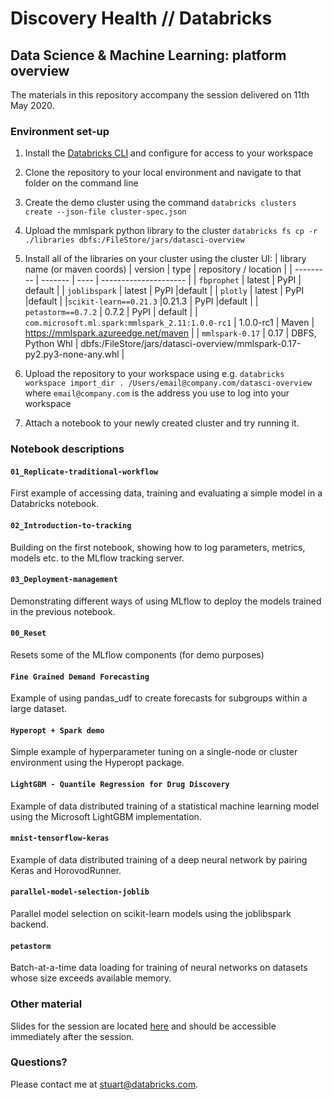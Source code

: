 # Discovery Health // Databricks

## Data Science & Machine Learning: platform overview

The materials in this repository accompany the session delivered on 11th May 2020.



### Environment set-up

1. Install the [Databricks CLI](https://docs.databricks.com/dev-tools/cli/index.html) and configure for access to your workspace

2. Clone the repository to your local environment and navigate to that folder on the command line

3. Create the demo cluster using the command
    `databricks clusters create --json-file cluster-spec.json`
    
4. Upload the mmlspark python library to the cluster
    `databricks fs cp -r ./libraries dbfs:/FileStore/jars/datasci-overview`
    
5. Install all of the libraries on your cluster using the cluster UI:
    | library name (or maven coords) | version | type | repository / location |
    | --------- | ------- | ---- | --------------------- |
    | `fbprophet` | latest  | PyPI | default               |
    | `joblibspark` | latest | PyPI  |default |
    | `plotly` | latest | PyPI |default |
    |`scikit-learn==0.21.3` |0.21.3 | PyPI |default |
    | `petastorm==0.7.2` | 0.7.2 | PyPI | default |
    | `com.microsoft.ml.spark:mmlspark_2.11:1.0.0-rc1` | 1.0.0-rc1 | Maven | https://mmlspark.azureedge.net/maven |
    | `mmlspark-0.17` | 0.17 | DBFS, Python Whl | dbfs:/FileStore/jars/datasci-overview/mmlspark-0.17-py2.py3-none-any.whl |
    
6. Upload the repository to your workspace using e.g. 
    `databricks workspace import_dir . /Users/email@company.com/datasci-overview`
    where `email@company.com` is the address you use to log into your workspace
    
7. Attach a notebook to your newly created cluster and try running it.



### Notebook descriptions

#### `01_Replicate-traditional-workflow`

First example of accessing data, training and evaluating a simple model in a Databricks notebook.

#### `02_Introduction-to-tracking`

Building on the first notebook, showing how to log parameters, metrics, models etc. to the MLflow tracking server.

#### `03_Deployment-management`

Demonstrating different ways of using MLflow to deploy the models trained in the previous notebook.

#### `00_Reset`

Resets some of the MLflow components (for demo purposes)

#### `Fine Grained Demand Forecasting`

Example of using pandas_udf to create forecasts for subgroups within a large dataset.

#### `Hyperopt + Spark demo`

Simple example of hyperparameter tuning on a single-node or cluster environment using the Hyperopt package.

#### `LightGBM - Quantile Regression for Drug Discovery`

Example of data distributed training of a statistical machine learning model using the Microsoft LightGBM implementation.

#### `mnist-tensorflow-keras`

Example of data distributed training of a deep neural network by pairing Keras and HorovodRunner.

#### `parallel-model-selection-joblib`

Parallel model selection on scikit-learn models using the joblibspark backend.

#### `petastorm`

Batch-at-a-time data loading for training of neural networks on datasets whose size exceeds available memory.



### Other material

Slides for the session are located [here](https://docs.google.com/presentation/d/1i8zu-YAqwCuYtL1FjFSZ-ufF5d_lmFEIddlNiR0Zflk/edit?usp=sharing) and should be accessible immediately after the session.



### Questions?

Please contact me at stuart@databricks.com.